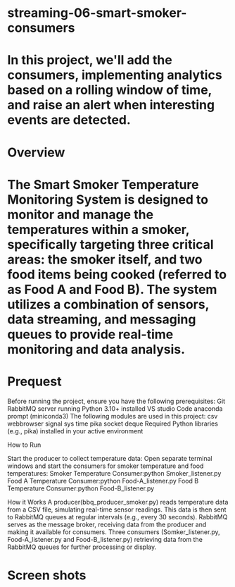 # streaming-06-smart-smoker-consumers
# In this project, we'll add the consumers, implementing analytics based on a rolling window of time, and raise an alert when interesting events are detected.

# Overview 

# The Smart Smoker Temperature Monitoring System is designed to monitor and manage the temperatures within a smoker, specifically targeting three critical areas: the smoker itself, and two food items being cooked (referred to as Food A and Food B). The system utilizes a combination of sensors, data streaming, and messaging queues to provide real-time monitoring and data analysis.

# Prequest 
Before running the project, ensure you have the following prerequisites:
Git
RabbitMQ server running
Python 3.10+ installed
VS studio Code
anaconda prompt (miniconda3)
The following modules are used in this project:
csv
webbrowser
signal
sys
time
pika
socket
deque
Required Python libraries (e.g., pika) installed in your active environment


How to Run

Start the producer to collect temperature data:
Open separate terminal windows and start the consumers for smoker temperature and food temperatures:
Smoker Temperature Consumer:python Smoker_listener.py
Food A Temperature Consumer:python Food-A_listener.py
Food B Temperature Consumer:python Food-B_listener.py

How it Works
A producer(bbq_producer_smoker.py) reads temperature data from a CSV file, simulating real-time sensor readings.
This data is then sent to RabbitMQ queues at regular intervals (e.g., every 30 seconds).
RabbitMQ serves as the message broker, receiving data from the producer and making it available for consumers.
Three consumers (Somker_listener.py, Food-A_listener.py and Food-B_listener.py) retrieving data from the RabbitMQ queues for further processing or display.

# Screen shots
